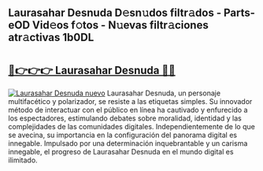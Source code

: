 ## Laurasahar Desnuda D𝚎sn𝚞dos filtr𝚊dos - Parts-eOD Vid𝚎os f𝚘tos - N𝚞evas filtr𝚊ciones atr𝚊ctivas 1b0DL

# <h2><a href="http://mb4uiya.tromn.icu/?c=Laurasahar+Desnuda">🔗👉👉👉 Laurasahar Desnuda 🔗🔗</a></h2>

[![Laurasahar Desnuda nuevo](https://i.imgur.com/pEAQMta.gif)](http://mb4uiya.tromn.icu/?c=Laurasahar+Desnuda)
Laurasahar Desnuda, un personaje multifacético y polarizador, se resiste a las etiquetas simples. Su innovador método de interactuar con el público en línea ha cautivado y enfurecido a los espectadores, estimulando debates sobre moralidad, identidad y las complejidades de las comunidades digitales. Independientemente de lo que se avecina, su importancia en la configuración del panorama digital es innegable. Impulsado por una determinación inquebrantable y un carisma innegable, el progreso de Laurasahar Desnuda en el mundo digital es ilimitado.
